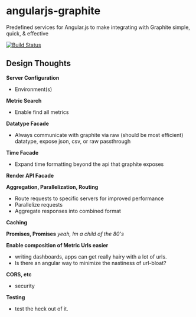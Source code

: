 angularjs-graphite
==================

Predefined services for Angular.js to make integrating with Graphite simple, quick, & effective

[![Build Status](https://travis-ci.org/cmaurer/angularjs-graphite.png?branch=master)](https://travis-ci.org/cmaurer/angularjs-graphite)

## Design Thoughts

**Server Configuration**
 - Environment(s)

**Metric Search**
 - Enable find all metrics

**Datatype Facade**
  - Always communicate with graphite via raw (should be most efficient) datatype, expose json, csv, or raw passthrough

**Time Facade**
  - Expand time formatting beyond the api that graphite exposes

**Render API Facade**

**Aggregation, Parallelization, Routing**
 - Route requests to specific servers for improved performance
 - Parallelize requests
 - Aggregate responses into combined format

**Caching**

**Promises, Promises**
_yeah, Im a child of the 80's_

**Enable composition of Metric Urls easier**
 - writing dashboards, apps can get really hairy with a lot of urls.
 - Is there an angular way to minimize the nastiness of url-bloat?

**CORS, etc**
 - security

**Testing**
 - test the heck out of it.

